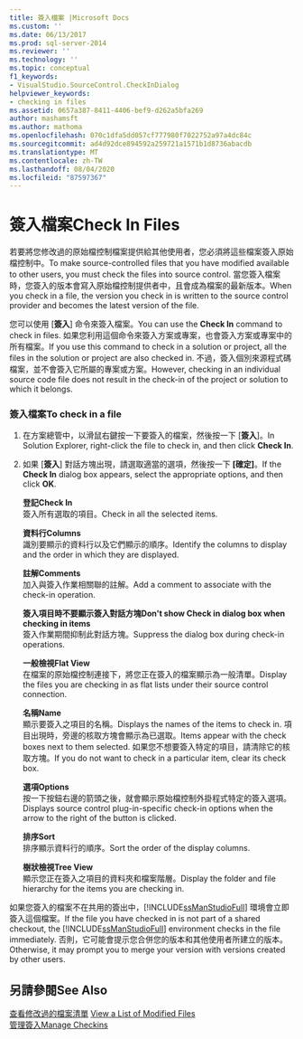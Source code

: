 ```yaml
---
title: 簽入檔案 |Microsoft Docs
ms.custom: ''
ms.date: 06/13/2017
ms.prod: sql-server-2014
ms.reviewer: ''
ms.technology: ''
ms.topic: conceptual
f1_keywords:
- VisualStudio.SourceControl.CheckInDialog
helpviewer_keywords:
- checking in files
ms.assetid: 0657a387-8411-4406-bef9-d262a5bfa269
author: mashamsft
ms.author: mathoma
ms.openlocfilehash: 070c1dfa5dd057cf777980f7022752a97a4dc84c
ms.sourcegitcommit: ad4d92dce894592a259721a1571b1d8736abacdb
ms.translationtype: MT
ms.contentlocale: zh-TW
ms.lasthandoff: 08/04/2020
ms.locfileid: "87597367"
---
```

# <a name="check-in-files"></a><span data-ttu-id="5ea47-102">簽入檔案</span><span class="sxs-lookup"><span data-stu-id="5ea47-102">Check In Files</span></span>
  <span data-ttu-id="5ea47-103">若要將您修改過的原始檔控制檔案提供給其他使用者，您必須將這些檔案簽入原始檔控制中。</span><span class="sxs-lookup"><span data-stu-id="5ea47-103">To make source-controlled files that you have modified available to other users, you must check the files into source control.</span></span> <span data-ttu-id="5ea47-104">當您簽入檔案時，您簽入的版本會寫入原始檔控制提供者中，且會成為檔案的最新版本。</span><span class="sxs-lookup"><span data-stu-id="5ea47-104">When you check in a file, the version you check in is written to the source control provider and becomes the latest version of the file.</span></span>  
  
 <span data-ttu-id="5ea47-105">您可以使用 [**簽入**] 命令來簽入檔案。</span><span class="sxs-lookup"><span data-stu-id="5ea47-105">You can use the **Check In** command to check in files.</span></span> <span data-ttu-id="5ea47-106">如果您利用這個命令來簽入方案或專案，也會簽入方案或專案中的所有檔案。</span><span class="sxs-lookup"><span data-stu-id="5ea47-106">If you use this command to check in a solution or project, all the files in the solution or project are also checked in.</span></span> <span data-ttu-id="5ea47-107">不過，簽入個別來源程式碼檔案，並不會簽入它所屬的專案或方案。</span><span class="sxs-lookup"><span data-stu-id="5ea47-107">However, checking in an individual source code file does not result in the check-in of the project or solution to which it belongs.</span></span>  
  
### <a name="to-check-in-a-file"></a><span data-ttu-id="5ea47-108">簽入檔案</span><span class="sxs-lookup"><span data-stu-id="5ea47-108">To check in a file</span></span>  
  
1.  <span data-ttu-id="5ea47-109">在方案總管中，以滑鼠右鍵按一下要簽入的檔案，然後按一下 [**簽入**]。</span><span class="sxs-lookup"><span data-stu-id="5ea47-109">In Solution Explorer, right-click the file to check in, and then click **Check In**.</span></span>  
  
2.  <span data-ttu-id="5ea47-110">如果 [**簽入**] 對話方塊出現，請選取適當的選項，然後按一下 **[確定]**。</span><span class="sxs-lookup"><span data-stu-id="5ea47-110">If the **Check In** dialog box appears, select the appropriate options, and then click **OK**.</span></span>  
  
     <span data-ttu-id="5ea47-111">**登記**</span><span class="sxs-lookup"><span data-stu-id="5ea47-111">**Check In**</span></span>  
     <span data-ttu-id="5ea47-112">簽入所有選取的項目。</span><span class="sxs-lookup"><span data-stu-id="5ea47-112">Check in all the selected items.</span></span>  
  
     <span data-ttu-id="5ea47-113">**資料行**</span><span class="sxs-lookup"><span data-stu-id="5ea47-113">**Columns**</span></span>  
     <span data-ttu-id="5ea47-114">識別要顯示的資料行以及它們顯示的順序。</span><span class="sxs-lookup"><span data-stu-id="5ea47-114">Identify the columns to display and the order in which they are displayed.</span></span>  
  
     <span data-ttu-id="5ea47-115">**註解**</span><span class="sxs-lookup"><span data-stu-id="5ea47-115">**Comments**</span></span>  
     <span data-ttu-id="5ea47-116">加入與簽入作業相關聯的註解。</span><span class="sxs-lookup"><span data-stu-id="5ea47-116">Add a comment to associate with the check-in operation.</span></span>  
  
     <span data-ttu-id="5ea47-117">**簽入項目時不要顯示簽入對話方塊**</span><span class="sxs-lookup"><span data-stu-id="5ea47-117">**Don't show Check in dialog box when checking in items**</span></span>  
     <span data-ttu-id="5ea47-118">簽入作業期間抑制此對話方塊。</span><span class="sxs-lookup"><span data-stu-id="5ea47-118">Suppress the dialog box during check-in operations.</span></span>  
  
     <span data-ttu-id="5ea47-119">**一般檢視**</span><span class="sxs-lookup"><span data-stu-id="5ea47-119">**Flat View**</span></span>  
     <span data-ttu-id="5ea47-120">在檔案的原始檔控制連接下，將您正在簽入的檔案顯示為一般清單。</span><span class="sxs-lookup"><span data-stu-id="5ea47-120">Display the files you are checking in as flat lists under their source control connection.</span></span>  
  
     <span data-ttu-id="5ea47-121">**名稱**</span><span class="sxs-lookup"><span data-stu-id="5ea47-121">**Name**</span></span>  
     <span data-ttu-id="5ea47-122">顯示要簽入之項目的名稱。</span><span class="sxs-lookup"><span data-stu-id="5ea47-122">Displays the names of the items to check in.</span></span> <span data-ttu-id="5ea47-123">項目出現時，旁邊的核取方塊會顯示為已選取。</span><span class="sxs-lookup"><span data-stu-id="5ea47-123">Items appear with the check boxes next to them selected.</span></span> <span data-ttu-id="5ea47-124">如果您不想要簽入特定的項目，請清除它的核取方塊。</span><span class="sxs-lookup"><span data-stu-id="5ea47-124">If you do not want to check in a particular item, clear its check box.</span></span>  
  
     <span data-ttu-id="5ea47-125">**選項**</span><span class="sxs-lookup"><span data-stu-id="5ea47-125">**Options**</span></span>  
     <span data-ttu-id="5ea47-126">按一下按鈕右邊的箭頭之後，就會顯示原始檔控制外掛程式特定的簽入選項。</span><span class="sxs-lookup"><span data-stu-id="5ea47-126">Displays source control plug-in-specific check-in options when the arrow to the right of the button is clicked.</span></span>  
  
     <span data-ttu-id="5ea47-127">**排序**</span><span class="sxs-lookup"><span data-stu-id="5ea47-127">**Sort**</span></span>  
     <span data-ttu-id="5ea47-128">排序顯示資料行的順序。</span><span class="sxs-lookup"><span data-stu-id="5ea47-128">Sort the order of the display columns.</span></span>  
  
     <span data-ttu-id="5ea47-129">**樹狀檢視**</span><span class="sxs-lookup"><span data-stu-id="5ea47-129">**Tree View**</span></span>  
     <span data-ttu-id="5ea47-130">顯示您正在簽入之項目的資料夾和檔案階層。</span><span class="sxs-lookup"><span data-stu-id="5ea47-130">Display the folder and file hierarchy for the items you are checking in.</span></span>  
  
 <span data-ttu-id="5ea47-131">如果您簽入的檔案不在共用的簽出中，[!INCLUDE[ssManStudioFull](../includes/ssmanstudiofull-md.md)] 環境會立即簽入這個檔案。</span><span class="sxs-lookup"><span data-stu-id="5ea47-131">If the file you have checked in is not part of a shared checkout, the [!INCLUDE[ssManStudioFull](../includes/ssmanstudiofull-md.md)] environment checks in the file immediately.</span></span> <span data-ttu-id="5ea47-132">否則，它可能會提示您合併您的版本和其他使用者所建立的版本。</span><span class="sxs-lookup"><span data-stu-id="5ea47-132">Otherwise, it may prompt you to merge your version with versions created by other users.</span></span>  
  
## <a name="see-also"></a><span data-ttu-id="5ea47-133">另請參閱</span><span class="sxs-lookup"><span data-stu-id="5ea47-133">See Also</span></span>  
 <span data-ttu-id="5ea47-134">[查看修改過的檔案清單](../../2014/database-engine/view-a-list-of-modified-files.md) </span><span class="sxs-lookup"><span data-stu-id="5ea47-134">[View a List of Modified Files](../../2014/database-engine/view-a-list-of-modified-files.md) </span></span>  
 [<span data-ttu-id="5ea47-135">管理簽入</span><span class="sxs-lookup"><span data-stu-id="5ea47-135">Manage Checkins</span></span>](../../2014/database-engine/manage-checkins.md)  
  
  
